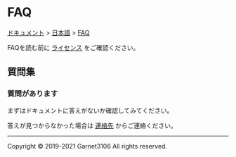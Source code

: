 # FAQ

[ドキュメント](../../index.md) > [日本語](../index.md) > [FAQ](./index.md)

FAQを読む前に [ライセンス](../license/index.md) をご確認ください。

## 質問集

### 質問があります

まずはドキュメントに答えがないか確認してみてください。

答えが見つからなかった場合は [連絡先](../contact/index.md) からご連絡ください。

---

Copyright © 2019-2021 Garnet3106 All rights reserved.
